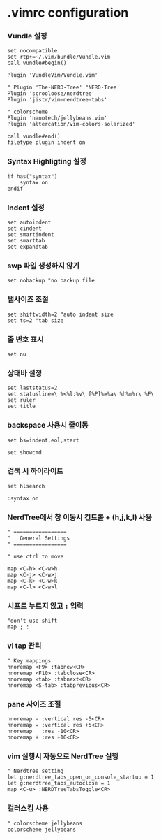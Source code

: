 # .vimrc configuration

### Vundle 설정

```vimrc
set nocompatible
set rtp+=~/.vim/bundle/Vundle.vim
call vundle#begin()

Plugin 'VundleVim/Vundle.vim'

" Plugin 'The-NERD-Tree' "NERD-Tree
Plugin 'scrooloose/nerdtree'
Plugin 'jistr/vim-nerdtree-tabs'

" colorscheme
Plugin 'nanotech/jellybeans.vim'
Plugin 'altercation/vim-colors-solarized'

call vundle#end()
filetype plugin indent on
```

### Syntax Highligting 설정

```
if has("syntax")
	syntax on
endif
```
### Indent 설정

```
set autoindent
set cindent
set smartindent
set smarttab
set expandtab
```

### swp 파일 생성하지 않기

```
set nobackup "no backup file
```

### 탭사이즈 조절

```
set shiftwidth=2 "auto indent size
set ts=2 "tab size
```

### 줄 번호 표시

```
set nu
```

### 상태바 설정

```
set laststatus=2
set statusline=\ %<%l:%v\ [%P]%=%a\ %h%m%r\ %F\
set ruler
set title
```

### backspace 사용시 줄이동

```
set bs=indent,eol,start
```
```
set showcmd
```
### 검색 시 하이라이트

```
set hlsearch
```
```
:syntax on
```

### NerdTree에서 창 이동시 컨트롤 + (h,j,k,l) 사용

```
" =================
"	General Settings
" =================

" use ctrl to move

map <C-h> <C-w>h
map <C-j> <C-w>j
map <C-k> <C-w>k
map <C-l> <C-w>l
```

### 시프트 누르지 않고 `:` 입력

```
"don't use shift
map ; :
```

### vi tap 관리

```
" Key mappings
nnoremap <F9> :tabnew<CR>
nnoremap <F10> :tabclose<CR>
nnoremap <tab> :tabnext<CR>
nnoremap <S-tab> :tabprevious<CR>
```

### pane 사이즈 조절

```
nnoremap - :vertical res -5<CR>
nnoremap = :vertical res +5<CR>
nnoremap _ :res -10<CR>
nnoremap + :res +10<CR>
```

### vim 실행시 자동으로 NerdTree 실행

```
" Nerdtree setting
let g:nerdtree_tabs_open_on_console_startup = 1
let g:nerdtree_tabs_autoclose = 1
map <C-u> :NERDTreeTabsToggle<CR>
```
### 컬러스킴 사용

```
" colorscheme jellybeans
colorscheme jellybeans
```